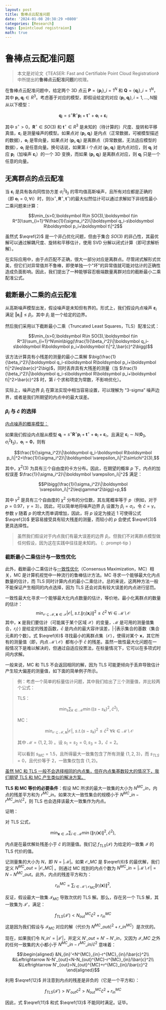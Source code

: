 ```yaml
---
layout: post
title: 鲁棒点云配准问题
date: '2024-01-08 20:38:29 +0800'
categories: [Research]
tags: [pointcloud registraion]
math: true
---
```


# 鲁棒点云配准问题

> 本文是对论文《TEASER: Fast and Certifiable Point Cloud Registration》中所提出的**鲁棒点云配准问题**的梳理。

在鲁棒点云配准问题中，给定两个 3D 点云 $\boldsymbol P=\lbrace\boldsymbol p_i\rbrace\_{i=1}^N$ 和 $\boldsymbol Q=\lbrace\boldsymbol q_i\rbrace\_{i=1}^N$，其中 $\boldsymbol p_i,\boldsymbol q_i\in R^3$。考虑基于对应的模型，即假设给定的对应 $(\boldsymbol p_i,\boldsymbol q_i),i=1,...,N$服从以下模型：

$$\boldsymbol q_i=s^\circ\boldsymbol R^\circ\boldsymbol p_i+\boldsymbol t^\circ+\boldsymbol o_i+\boldsymbol \varepsilon_i$$

其中 $s^\circ>0$，$\boldsymbol R^\circ\in SO(3)$ 和 $\boldsymbol t^\circ\in R^3$ 是未知的（待计算的）尺度、旋转和平移真值，$\boldsymbol \varepsilon_i$ 是测量噪声的模型。如果点对 $(\boldsymbol p_i,\boldsymbol q_i)$ 是内点（正常数据，可被模型描述的数据），$\boldsymbol o_i$ 是零向量，如果点对 $(\boldsymbol p_i,\boldsymbol q_i)$ 是离群点（异常数据，无法适应模型的数据），$\boldsymbol o_i$ 是任意向量。换句话说，如果第 $i$ 个点对 $(\boldsymbol p_i,\boldsymbol q_i)$ 是内点对应，则 $\boldsymbol q_i$ 对应 $\boldsymbol p_i$（加噪声 $\boldsymbol \varepsilon_i$）的一个 3D 变换，而如果 $(\boldsymbol p_i,\boldsymbol q_i)$ 是离群点对应，则 $\boldsymbol q_i$ 只是一个任意的向量。

## 无离群点的点云配准

当 $\boldsymbol \varepsilon_i$ 是具有各向同性协方差 $\sigma_i^2\boldsymbol I_3$ 的零均值高斯噪声，且所有对应都是正确的（即 $\boldsymbol o_i=0,\forall i$）时，则$(s^\circ,\boldsymbol R^\circ,\boldsymbol t^\circ)$的最大似然估计可以通过求解如下非线性最小二乘问题来计算：

$$\min_{s>0,\boldsymbol R\in SO(3),\boldsymbol t\in R^3}\sum_{i=1}^N\frac{1}{\sigma_i^2}\|\boldsymbol q_i-s\boldsymbol R\boldsymbol p_i+\boldsymbol t\|^2$$

虽然式 $\eqref{2}$ 是一个非凸优化问题，但由于集合 $SO(3)$ 的非凸性，其最优解可以通过解耦尺度、旋转和平移估计，使用 SVD 分解以闭式计算（即可求解析解）。

在实际应用中，由于点匹配不正确，很大一部分对应是离群点。尽管闭式解形式优美，但它们对异常值并不鲁棒，即使单独一个"坏"的异常值就可能对估计的正确性造成负面影响。因此，我们提出了一种能够容忍极端数量离群对应的截断最小二乘配准公式。

## 截断最小二乘的点云配准

从高斯噪声模型出发，假设噪声是未知但有界的。形式上，我们假设内点噪声 $\boldsymbol \varepsilon_i$ 满足 $‖\boldsymbol \varepsilon_i‖\leq\beta_i$，其中 $\beta_i$ 是一个给定的边界。

然后我们采用以下截断最小二乘（Truncated Least Squares，TLS）配准公式：

$$\min_{s>0,\boldsymbol R\in SO(3),\boldsymbol t\in R^3}\sum_{i=1}^N\min\bigg(\frac{1}{\beta_i^2}\|\boldsymbol q_i-s\boldsymbol R\boldsymbol p_i+\boldsymbol t\|^2,\bar{c}^2\bigg)$$

该方法计算具有小残差的测量的最小二乘解 $\big(\frac{1}{\beta_i^2}\|\boldsymbol q_i-s\boldsymbol R\boldsymbol p_i+\boldsymbol t\|^2\leq\bar{c}^2\big)$，同时丢弃具有大残差的测量（当 $\frac{1}{\beta_i^2}\|\boldsymbol q_i-s\boldsymbol R\boldsymbol p_i+\boldsymbol t\|^2>\bar{c}^2$ 时，第 $i$ 个求和项变为常数，不影响优化）。

实际上，噪声边界 $\beta_i$ 在算法实现中相当容易设置，可以理解为 “3-sigma” 噪声边界，或者是我们所期望的内点中的最大误差。

### $\beta_i$ 与 $\bar{c}$ 的选择

<u>内点噪声的概率模型：</u>

如果我们假设内点服从模型 $\boldsymbol q_i=s^\circ\boldsymbol R^\circ\boldsymbol p_i+\boldsymbol t^\circ+\boldsymbol o_i+\boldsymbol \varepsilon_i$，且满足 $\boldsymbol\varepsilon_i\sim N(\boldsymbol0_3,\sigma_i^2\boldsymbol I_3)$，$\boldsymbol o_i=\boldsymbol 0$，则有

$$\frac{1}{\sigma_i^2}\|\boldsymbol q_i-\boldsymbol R\boldsymbol p_i\|^2=\frac{1}{\sigma_i^2}\|\boldsymbol \varepsilon_i\|^2\sim\chi^2(3),$$

其中，$\chi^2(3)$ 为具有三个自由度的卡方分布。因此，在期望的概率 $p$ 下，内点的加权误差 $\frac{1}{\sigma_i^2}\|\boldsymbol \varepsilon_i\|^2$ 满足：

$$P\bigg(\frac{1}{\sigma_i^2}\|\boldsymbol \varepsilon_i\|^2\leq\gamma^2\bigg)=p,$$

其中 $γ^2$ 是具有三个自由度的 $χ^2$ 分布的分位数，其左尾概率等于 $p$（例如，对于 $p = 0.97$，$γ=3$）。因此，可以简单地将噪声边界 $β_i$ 设置为 $β_i= σ_i$，令 $\bar c= γ$。参数 $γ$ 随着 $p$ 的增大而单调增加，因此，将 $p$ 设定为接近 $1$ 可使得公式 $\eqref{3}$ 更容易接受具有较大残差的测量，而较小的 $p$ 会使式 $\eqref{3}$ 更具选择性。

> 虽然我们假设对于内点我们有最大误差的边界 $\beta_i$，但我们不对离群点模型做任何假设，因为这在实践中往往是未知的。
> {: .prompt-tip }

### 截断最小二乘估计与一致性优化

此外，截断最小二乘估计与<u>一致性优化</u>（Consensus Maximization，MC）相关，MC 是计算机视觉中一种流行的鲁棒估计方法。MC 寻求一个能够最大化内点数量的估计，而 TLS 同时计算内点的最小二乘估计。总的来说，这两种方法一般不能保证产生相同的内点选择，因为 TLS 还会对具有较大误差的内点进行惩罚。

一致性最大化寻求一个能够最大化内点数量的估计，等价地，最小化离群点的数量的估计：
$$
\min_{\mathcal{O}\subseteq\mathcal{M},\boldsymbol x\in\mathcal{X}}|\mathcal{O}|,\ s.t.\|r_i(\boldsymbol x_i)\|^2\leq\bar{c}^2\ \forall i\in\mathcal{M}\setminus\mathcal{O}\label{6}
$$
其中，$\boldsymbol x$ 是我们要估计（可能属于某个区域 $\mathcal X$）的变量，$\mathcal M$ 是可用的测量值集合，$r_i (·)$ 是给定的残差函数，$\bar c$ 是内点的最大容许误差，$|·|$表示集合的基数（集合元素的个数）。式 $\eqref{6}$ 寻找最小的离群点集（$\mathcal O$），使得对某个 $\boldsymbol x$，其它所有的测量值（即，内点 $\mathcal{M}\setminus\mathcal{O}$）都有小于 $\bar c$ 的残差。虽然一致性最大化问题在一般情况下是难以解决的，但通过自适应投票法，在标量情况下，它可以在多项式时间内求解。

一般来说，MC 和 TLS 不会返回相同的解，因为 TLS 可能更倾向于丢弃导致估计产生较大偏差的测量值，如下面的简单例子所示。

> 例：考虑一个简单的标量估计问题，其中我们给出了三个测量值，并比较两个公式：
>
> TLS：
>
> $$\min_s\sum_{k\in\mathcal{M}}\min\big((s-s_k)^2,\bar{c}^2\big),$$
>
> MC：
>
> $$\min_{\mathcal{O}\subseteq\mathcal{M},\boldsymbol s}|\mathcal{O}|,\ s.t.(s-s_k)^2\leq\bar{c}^2\ \forall k\in\mathcal{M}\setminus\mathcal{O}$$
>
> 其中 $\mathcal M=\{1,2,3\}$ 。设 $s_1=s_2=0,s_3=3$，$\bar{c}=2$。
>
> 可以看到 $s_{MC}=1.5$，且所得最大一致集包含了所有测量 $\{1,2,3\}$，而 $s_{TLS}=0$，且代价等于 $2$，一致集仅包含 $\{1,2\}$。

<u>虽然 MC 和 TLS 一般不会选择相同的内点集，但在内点集基数较大的情况下，我们期望 TLS 和 MC 产生类似的解决方案。</u>

**TLS 和 MC 等价的必要条件**：假设 MC 所求的最大一致集的大小为 $N^{MC}\_{in}$，内点的残差平方和为 $r^{MC}\_{in}$。如果次大一致性集合的规模小于 $N^{MC}\_{in}-r^{MC}\_{in}/\bar{c}^2$，则 TLS 也会选择该最大一致集作为内点。

证明：

对 TLS 公式，

$$\min_{\boldsymbol x\in\mathcal{X}}\sum_{i\in\mathcal{M}}\min\big(\|r_i(\boldsymbol x)\|^2,\bar{c}^2\big),$$

内点是在最优解处残差小于 $\bar{c}$ 的测量值。我们记 $f_{TLS}(\mathcal I)$ 为给定的一致集 $\mathcal I$ 的 TLS 代价的值。

记测量集的大小为 $N$，即 $N=|\mathcal M|$。如果 $\mathcal O\_{MC}$ 是 $\eqref{6}$ 的最优解，我们定义 $N^{MC}\_{out}=|\mathcal O\_{MC}|$ 。则通过 MC 找到的内点个数为 $N^{MC}\_{in}=|\mathcal M\setminus\mathcal O|=N-N^{MC}\_{out}$。此外，内点的残差平方和为：

$$r_{in}^{MC}=\sum_{i\in\mathcal M\setminus\mathcal O_{MC}}\|r_i(\boldsymbol x)\|^2,$$

反证，假设最大一致集 $\mathcal I_{MC}$ 导致次优的 TLS 解。那么，存在另一个 TLS 解，其一致集为 $\mathcal I'$，满足：

$$f_{TLS}(\mathcal I')<N^{MC}_{out}\bar{c}^2+r_{in}^{MC}$$

这是因为我们假设与 $\mathcal I_{MC}$ 对应的解（代价为 $N^{MC}\_{out}\bar{c}^2+r\_{in}^{MC}$）是次优的。

现在，如果我们令 $N\_{in}'=|\mathcal I'|$，并定义 $N'\_{out}=N'-N'\_{in}$，又因为 $\mathcal I\_{MC}$ 之外的任何一致集的大小都小于 $N^{MC}\_{in}-r^{MC}\_{in}/\bar{c}^2$ 意味着：

$$\begin{aligned}
&N_{in}'<N^{MC}_{in}-r^{MC}_{in}/\bar{c}^2\\
&\Leftrightarrow N-N'_{out}<N-N_{out}^{MC}-r^{MC}_{in}/\bar{c}^2\\
&\Leftrightarrow N'_{out}>N_{out}^{MC}+r^{MC}_{in}/\bar{c}^2
\end{aligned}$$

利用 $\eqref{12}$ 并注意到内点的残差是非负的（它是一个平方和）：

$$f_{TLS}(\mathcal I')>N’_{out}\bar{c}^2>N^{MC}_{out}\bar{c}^2+r_{in}^{MC}$$

因此，式 $\eqref{11}$ 和式 $\eqref{13}$ 不能同时满足。证毕。

